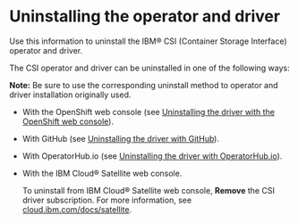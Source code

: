 # Uninstalling the operator and driver

Use this information to uninstall the IBM® CSI (Container Storage Interface) operator and driver.

The CSI operator and driver can be uninstalled in one of the following ways:

**Note:** Be sure to use the corresponding uninstall method to operator and driver installation originally used.

- With the OpenShift web console (see [Uninstalling the driver with the OpenShift web console](uninstall_driver_openshift_web.md)).
- With GitHub (see [Uninstalling the driver with GitHub](uninstall_driver_github.md)).
- With OperatorHub.io (see [Uninstalling the driver with OperatorHub.io](uninstall_driver_operatorhub.md)).
- With the IBM Cloud® Satellite web console.
  
  To uninstall from IBM Cloud® Satellite web console, **Remove** the CSI driver subscription. For more information, see [cloud.ibm.com/docs/satellite](https://cloud.ibm.com/docs/satellite).



